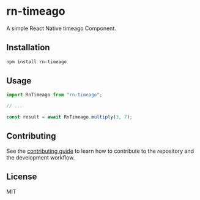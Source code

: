 # rn-timeago

A simple React Native timeago Component.

## Installation

```sh
npm install rn-timeago
```

## Usage

```js
import RnTimeago from "rn-timeago";

// ...

const result = await RnTimeago.multiply(3, 7);
```

## Contributing

See the [contributing guide](CONTRIBUTING.md) to learn how to contribute to the repository and the development workflow.

## License

MIT
